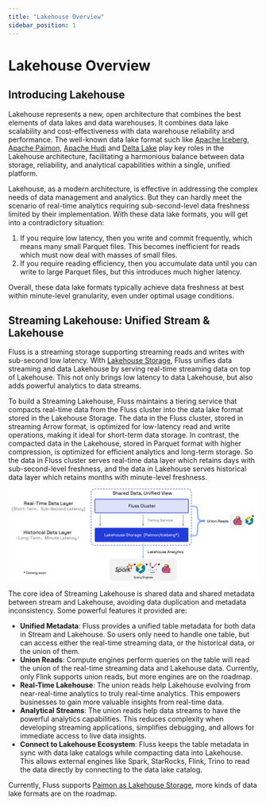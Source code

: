 ```yaml
---
title: "Lakehouse Overview"
sidebar_position: 1
---
```


<!--
 Licensed to the Apache Software Foundation (ASF) under one
 or more contributor license agreements.  See the NOTICE file
 distributed with this work for additional information
 regarding copyright ownership.  The ASF licenses this file
 to you under the Apache License, Version 2.0 (the
 "License"); you may not use this file except in compliance
 with the License.  You may obtain a copy of the License at

      http://www.apache.org/licenses/LICENSE-2.0

 Unless required by applicable law or agreed to in writing, software
 distributed under the License is distributed on an "AS IS" BASIS,
 WITHOUT WARRANTIES OR CONDITIONS OF ANY KIND, either express or implied.
 See the License for the specific language governing permissions and
 limitations under the License.
-->

# Lakehouse Overview

## Introducing Lakehouse

Lakehouse represents a new, open architecture that combines the best elements of data lakes and data warehouses. 
It combines data lake scalability and cost-effectiveness with data warehouse reliability and performance. 
The well-known data lake format such like [Apache Iceberg](https://iceberg.apache.org/), [Apache Paimon](https://paimon.apache.org/), [Apache Hudi](https://hudi.apache.org/) and [Delta Lake](https://delta.io/) play key roles in the Lakehouse architecture,
facilitating a harmonious balance between data storage, reliability, and analytical capabilities within a single, unified platform.

Lakehouse, as a modern architecture, is effective in addressing the complex needs of data management and analytics.
But they can hardly meet the scenario of real-time analytics requiring sub-second-level data freshness limited by their implementation.
With these data lake formats, you will get into a contradictory situation:

1. If you require low latency, then you write and commit frequently, which means many small Parquet files. This becomes inefficient for
reads which must now deal with masses of small files.
2. If you require reading efficiency, then you accumulate data until you can write to large Parquet files, but this introduces
much higher latency.

Overall, these data lake formats typically achieve data freshness at best within minute-level granularity, even under optimal usage conditions.

## Streaming Lakehouse: Unified Stream & Lakehouse

Fluss is a streaming storage supporting streaming reads and writes with sub-second low latency.
With [Lakehouse Storage](maintenance/tiered-storage/lakehouse-storage.md), Fluss unifies data streaming and data Lakehouse by serving real-time streaming data on top of Lakehouse.
This not only brings low latency to data Lakehouse, but also adds powerful analytics to data streams.

To build a Streaming Lakehouse, Fluss maintains a tiering service that compacts real-time data from the Fluss cluster into the data lake format stored in the Lakehouse Storage.
The data in the Fluss cluster, stored in streaming Arrow format, is optimized for low-latency read and write operations, making it ideal for short-term data storage. In contrast, the compacted data in the Lakehouse, stored in Parquet format with higher compression, is optimized for efficient analytics and long-term storage.
So the data in Fluss cluster serves real-time data layer which retains days with sub-second-level freshness, and the data in Lakehouse serves historical data layer which retains months with minute-level freshness.

![streamhouse](../assets/streamhouse.png)

The core idea of Streaming Lakehouse is shared data and shared metadata between stream and Lakehouse, avoiding data duplication and metadata inconsistency.
Some powerful features it provided are:

- **Unified Metadata**: Fluss provides a unified table metadata for both data in Stream and Lakehouse. So users only need to handle one table, but can access either the real-time streaming data, or the historical data, or the union of them.
- **Union Reads**: Compute engines perform queries on the table will read the union of the real-time streaming data and Lakehouse data. Currently, only Flink supports union reads, but more engines are on the roadmap.
- **Real-Time Lakehouse**: The union reads help Lakehouse evolving from near-real-time analytics to truly real-time analytics. This empowers businesses to gain more valuable insights from real-time data.
- **Analytical Streams**: The union reads help data streams to have the powerful analytics capabilities. This reduces complexity when developing streaming applications, simplifies debugging, and allows for immediate access to live data insights.
- **Connect to Lakehouse Ecosystem**: Fluss keeps the table metadata in sync with data lake catalogs while compacting data into Lakehouse. This allows external engines like Spark, StarRocks, Flink, Trino to read the data directly by connecting to the data lake catalog.

Currently, Fluss supports [Paimon as Lakehouse Storage](integrate-data-lakes/paimon.md), more kinds of data lake formats are on the roadmap.